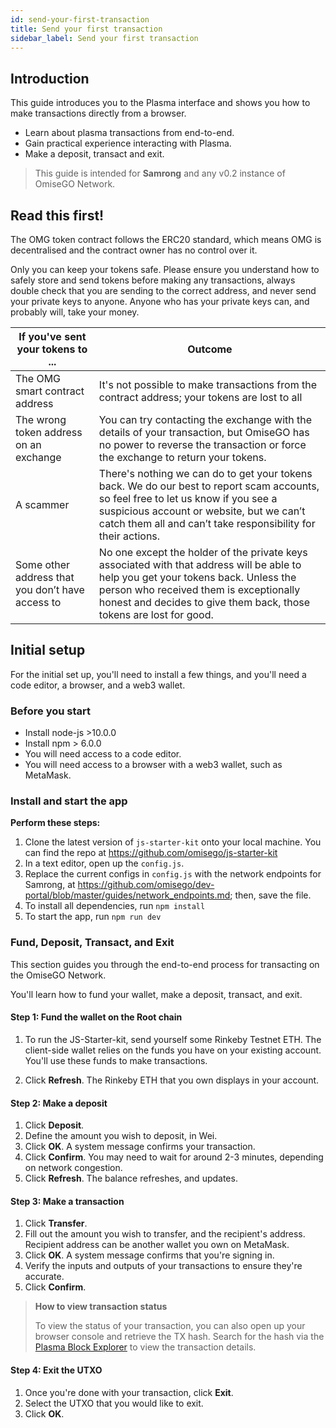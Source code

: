 ```yaml
---
id: send-your-first-transaction
title: Send your first transaction
sidebar_label: Send your first transaction
---
```



## Introduction

This guide introduces you to the Plasma interface and shows you how to make transactions directly from a browser.

* Learn about plasma transactions from end-to-end.
* Gain practical experience interacting with Plasma.
* Make a deposit, transact and exit.

> This guide is intended for **Samrong** and any v0.2 instance of OmiseGO Network.


## Read this first!

The OMG token contract follows the ERC20 standard, which means OMG is decentralised and the contract owner has no control over it.

Only you can keep your tokens safe. Please ensure you understand how to safely store and send tokens before making any transactions, always double check that you are sending to the correct address, and never send your private keys to anyone. Anyone who has your private keys can, and probably will, take your money.

|If you've sent your tokens to ...   | Outcome |
| ------------- | ------------- |
| The OMG smart contract address  | It's not possible to make transactions from the contract address; your tokens are lost to all  |
| The wrong token address on an exchange  | You can try contacting the exchange with the details of your transaction, but OmiseGO has no power to reverse the transaction or force the exchange to return your tokens.  |
| A scammer  | There's nothing we can do to get your tokens back. We do our best to report scam accounts, so feel free to let us know if you see a suspicious account or website, but we can’t catch them all and can’t take responsibility for their actions. |
| Some other address that you don’t have access to | No one except the holder of the private keys associated with that address will be able to help you get your tokens back. Unless the person who received them is exceptionally honest and decides to give them back, those tokens are lost for good.

## Initial setup
For the initial set up, you'll need to install a few things, and you'll need a code editor, a browser, and a web3 wallet.

### Before you start
* Install node-js >10.0.0
* Install npm > 6.0.0
* You will need access to a code editor.
* You will need access to a browser with a web3 wallet, such as MetaMask.


### Install and start the app

**Perform these steps:**

1. Clone the latest version of `js-starter-kit` onto your local machine. You can find the repo at https://github.com/omisego/js-starter-kit
2. In a text editor, open up the `config.js`.
3. Replace the current configs in `config.js` with the network endpoints for Samrong, at https://github.com/omisego/dev-portal/blob/master/guides/network_endpoints.md; then, save the file.
4. To install all dependencies, run `npm install`
5. To start the app, run `npm run dev`

### Fund, Deposit, Transact, and Exit

This section guides you through the end-to-end process for transacting on the OmiseGO Network. 

You'll learn how to fund your wallet, make a deposit, transact, and exit.

#### Step 1: Fund the wallet on the Root chain
1. To run the JS-Starter-kit, send yourself some Rinkeby Testnet ETH. 
The client-side wallet relies on the funds you have on your existing account. You'll use these funds to make transactions.

2. Click **Refresh**. The Rinkeby ETH that you own displays in your account.



#### Step 2: Make a deposit
1. Click **Deposit**.
2. Define the amount you wish to deposit, in Wei.
3. Click **OK**. A system message confirms your transaction.
4. Click **Confirm**. 
   You may need to wait for around 2-3 minutes, depending on network congestion.
5. Click **Refresh**. The balance refreshes, and updates.

#### Step 3: Make a transaction
1. Click **Transfer**.
2. Fill out the amount you wish to transfer, and the recipient's address. 
Recipient address can be another wallet you own on MetaMask.
3. Click **OK**. A system message confirms that you're signing in.
4. Verify the inputs and outputs of your transactions to ensure they're accurate.
5. Click **Confirm**.

> **How to view transaction status**
>
> To view the status of your transaction, you can also open up your browser console and retrieve the TX hash. Search for the hash via the [Plasma Block Explorer](http://quest.samrong.omg.network) to view the transaction details.


#### Step 4: Exit the UTXO
1. Once you're done with your transaction, click **Exit**.
2. Select the UTXO that you would like to exit.
3. Click **OK**. 







	
	